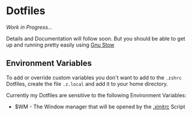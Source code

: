 Dotfiles
===
*Work in Progress...*

Details and Documentation will follow soon. But you should be able to get up and running pretty easily using [Gnu Stow](https://www.gnu.org/software/stow/)

## Environment Variables
To add or override custom variables you don't want to add to the `.zshrc` Dotfiles, create the file `.z.local` and add it to your home directory.

Currently my Dotfiles are sensitive to the following Environment Variables:

- $WM - The Window manager that will be opened by the [.xinitrc](./X/.xinitrc) Script
